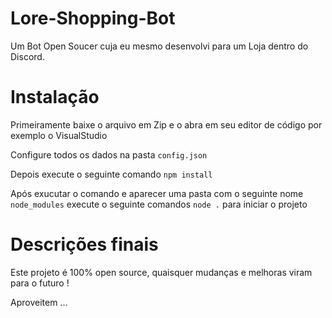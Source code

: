 # Lore-Shopping-Bot
Um Bot Open Soucer cuja eu mesmo desenvolvi para um Loja dentro do Discord.


# Instalação 

Primeiramente baixe o arquivo em Zip e o abra em seu editor de código por exemplo o VisualStudio

Configure todos os dados na pasta ```config.json```

Depois execute o seguinte comando ```npm install``` 

Após exucutar o comando e aparecer uma pasta com o seguinte nome `node_modules` execute o seguinte comandos ` node . ` para iniciar o projeto

# Descrições finais

Este projeto é 100% open source, quaisquer mudanças e melhoras viram para o futuro !

Aproveitem ...
